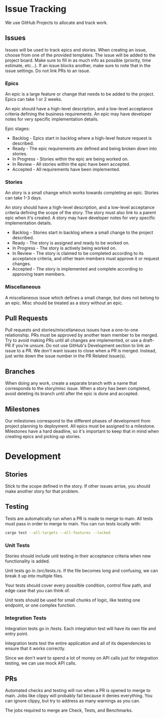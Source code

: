 # Issue Tracking
We use GitHub Projects to allocate and track work.
## Issues
Issues will be used to track epics and stories. When creating an issue, choose from one of the provided templates.
The issue will be added to the project board. Make sure to fill in as much info as possible (priority, time estimate, etc...).
If an issue blocks another, make sure to note that in the issue settings. Do not link PRs to an issue.
### Epics
An epic is a large feature or change that needs to be added to the project. Epics can take 1 or 2 weeks.

An epic should have a high-level description, and a low-level acceptance criteria defining the business requirements.
An epic may have developer notes for very specific implementation details.

Epic stages:
* Backlog - Epics start in backlog where a high-level feature request is described.
* Ready - The epic requirements are defined and being broken down into stories.
* In Progress - Stories within the epic are being worked on.
* In Review - All stories within the epic have been accepted.
* Accepted - All requirements have been implemented.
### Stories
An story is a small change which works towards completing an epic. Stories can take 1-3 days.

An story should have a high-level description, and a low-level acceptance criteria defining the scope of the story.
The story must also link to a parent epic when it's created.
A story may have developer notes for very specific implementation details.

* Backlog - Stories start in backlog where a small change to the project described.
* Ready - The story is assigned and ready to be worked on.
* In Progress - The story is actively being worked on.
* In Review - The story is claimed to be completed according to its acceptance criteria, and other team members must approve it or request changes.
* Accepted - The story is implemented and complete according to approving team members.
### Miscellaneous
A miscellaneous issue which defines a small change, but does not belong to an epic. Misc should be treated as a story without an epic.
## Pull Requests
Pull requests and stories/miscellaneous issues have a one-to-one relationship. PRs must be approved by another team member to be merged.
Try to avoid making PRs until all changes are implemented, or use a draft-PR if you're unsure.
Do not use GitHub's Development section to link an issue to a PR. We don't want issues to close when a PR is merged.
Instead, just write down the issue number in the PR Related Issue(s).
## Branches
When doing any work, create a separate branch with a name that corresponds to the story/misc issue.
When a story has been completed, avoid deleting its branch until after the epic is done and accepted.
## Milestones
Our milestones correspond to the different phases of development from project planning to deployment.
All epics must be assigned to a milestone.
Milestones have a hard deadline, so it's important to keep that in mind when creating epics and picking up stories.
# Development
## Stories
Stick to the scope defined in the story. If other issues arrise, you should make another story for that problem.
## Testing
Tests are automatically run when a PR is made to merge to main. All tests must pass in order to merge to main.
You can run tests locally with:
```sh
cargo test --all-targets --all-features --locked
```
### Unit Tests
Stories should include unit testing in their acceptance criteria when new functionality is added.

Unit tests go in /src/tests.rs. If the file becomes long and confusing, we can break it up into multiple files.

Your tests should cover every possilble condition, control flow path, and edge case that you can think of.

Unit tests should be used for small chunks of logic, like testing one endpoint, or one complex function.
### Integration Tests
Integration tests go in /tests. Each integration test will have its own file and entry point.

Integration tests test the entire application and all of its dependencies to ensure that it works correctly.

Since we don't want to spend a lot of money on API calls just for integration testing, we can use mock API calls.
## PRs
Automated checks and testing will run when a PR is opened to merge to main.
Jobs like clippy will probably fail because it denies everything.
You can ignore clippy, but try to address as many warnings as you can.

The jobs required to merge are Check, Tests, and Benchmarks.
